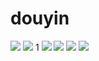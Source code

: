 # douyin

![](https://toutiaobyte.oss-cn-beijing.aliyuncs.com/image/11.png?versionId=CAEQPxiBgMDu.7Oi0hciIGJiNjUyYzg0ODQ2NDQ1MGNhMTIzMjQzMGMwMmVkYjc1)
![](https://toutiaobyte.oss-cn-beijing.aliyuncs.com/image/16.png?versionId=CAEQPxiBgMCTgbSi0hciIGIzYTU2MzczZjIxMzRmNDliOWFiMTczMGFhNjEyOTQw)
1[](https://toutiaobyte.oss-cn-beijing.aliyuncs.com/image/10.png?versionId=CAEQPxiBgMDU.7Oi0hciIDgzN2U1NTMwOTcyNDQ2NTNhMmE1MDg0ZTIwNGE3Yjk4)
![](https://toutiaobyte.oss-cn-beijing.aliyuncs.com/image/8.png?versionId=CAEQPxiBgMCFhrSi0hciIDAzODQ2MjMwMjExNDQ0ZTRiNjJlZGNlNGU0MWUzZTFl)
![](https://toutiaobyte.oss-cn-beijing.aliyuncs.com/image/7.png?versionId=CAEQPxiBgIDRhrSi0hciIDRiMDYyNzgzMmQxZTQwOWM4MDQxNTU0NDc0MDliMTM4)
![](https://toutiaobyte.oss-cn-beijing.aliyuncs.com/image/3.png?versionId=CAEQPxiBgMCyhLSi0hciIDgzNWVmNzZmNzhhNTQxMjg5YzZkMWUyMjE4YzAxNWJl)
![](https://toutiaobyte.oss-cn-beijing.aliyuncs.com/image/1.png?versionId=CAEQPxiBgIDi.7Oi0hciIDE1OWNlNjYxZjM2MTRhMmFiODU0NzQ3NWE2NTE3OWQ3)
